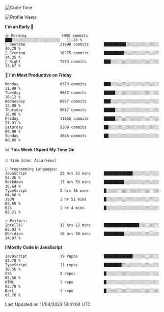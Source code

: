 <!--START_SECTION:waka-->
![Code Time](http://img.shields.io/badge/Code%20Time-4%2C711%20hrs%2042%20mins-blue)

![Profile Views](http://img.shields.io/badge/Profile%20Views-0-blue)

**I'm an Early 🐤** 

```text
🌞 Morning                5958 commits        ███░░░░░░░░░░░░░░░░░░░░░░   11.20 % 
🌆 Daytime                21698 commits       ██████████░░░░░░░░░░░░░░░   40.78 % 
🌃 Evening                18275 commits       █████████░░░░░░░░░░░░░░░░   34.35 % 
🌙 Night                  7273 commits        ███░░░░░░░░░░░░░░░░░░░░░░   13.67 % 
```
📅 **I'm Most Productive on Friday** 

```text
Monday                   6378 commits        ███░░░░░░░░░░░░░░░░░░░░░░   11.99 % 
Tuesday                  9642 commits        █████░░░░░░░░░░░░░░░░░░░░   18.12 % 
Wednesday                6957 commits        ███░░░░░░░░░░░░░░░░░░░░░░   13.08 % 
Thursday                 9617 commits        █████░░░░░░░░░░░░░░░░░░░░   18.08 % 
Friday                   11655 commits       █████░░░░░░░░░░░░░░░░░░░░   21.91 % 
Saturday                 5309 commits        ██░░░░░░░░░░░░░░░░░░░░░░░   09.98 % 
Sunday                   3646 commits        ██░░░░░░░░░░░░░░░░░░░░░░░   06.85 % 
```


📊 **This Week I Spent My Time On** 

```text
🕑︎ Time Zone: Asia/Seoul

💬 Programming Languages: 
JavaScript               25 hrs 32 mins      █████████████░░░░░░░░░░░░   52.26 % 
Markdown                 17 hrs 53 mins      █████████░░░░░░░░░░░░░░░░   36.64 % 
TypeScript               2 hrs 16 mins       █░░░░░░░░░░░░░░░░░░░░░░░░   04.66 % 
JSON                     1 hr 51 mins        █░░░░░░░░░░░░░░░░░░░░░░░░   03.80 % 
EJS                      1 hr 4 mins         █░░░░░░░░░░░░░░░░░░░░░░░░   02.21 % 

🔥 Editors: 
IntelliJ                 32 hrs 12 mins      ████████████████░░░░░░░░░   65.93 % 
Obsidian                 16 hrs 38 mins      █████████░░░░░░░░░░░░░░░░   34.07 % 
```

**I Mostly Code in JavaScript** 

```text
JavaScript               19 repos            █████████████░░░░░░░░░░░░   52.78 % 
TypeScript               11 repos            ████████░░░░░░░░░░░░░░░░░   30.56 % 
CSS                      2 repos             █░░░░░░░░░░░░░░░░░░░░░░░░   05.56 % 
HTML                     1 repo              █░░░░░░░░░░░░░░░░░░░░░░░░   02.78 % 
Dart                     1 repo              █░░░░░░░░░░░░░░░░░░░░░░░░   02.78 % 
```




 Last Updated on 11/04/2023 18:41:04 UTC
<!--END_SECTION:waka-->
